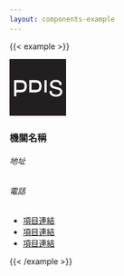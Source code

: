 ```yaml
---
layout: components-example
---
```


{{< example >}}
<footer class="bg-light">
  <div class="container">
    <div class="row">
      <div class="col-lg-6 d-inline-flex align-items-center">
        <img class="logo" src="/img/pdis-logo-final-inverse.png" width="100" height="100" alt="pdis logo">
        <div class="d-flex flex-column align-items-start">
          <h3>機關名稱</h3>
          <h6>地址</h6>
          <h6>電話</h6>
        </div>
      </div>
      <div class="col-lg-6 align-self-end">
        <ul class="nav">
          <li class="nav-item"><a href="#" class="nav-link">項目連結</a></li>
          <li class="nav-item"><a href="#" class="nav-link">項目連結</a></li>
          <li class="nav-item"><a href="#" class="nav-link">項目連結</a></li>
        </ul>
      </div>
    </div>
  </div>
</footer>
{{< /example >}}